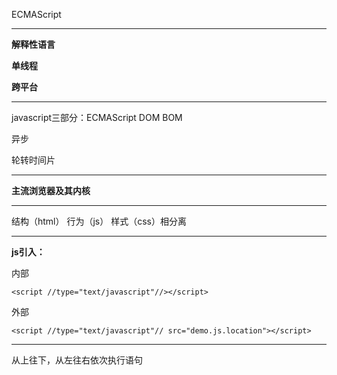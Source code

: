 ECMAScript

----------

**解释性语言**

**单线程**

**跨平台**

----------

javascript三部分：ECMAScript DOM BOM

异步

轮转时间片

----------

**主流浏览器及其内核**

----------

结构（html） 行为（js） 样式（css）相分离

----------

**js引入：**

内部

	<script //type="text/javascript"//></script>
外部

	<script //type="text/javascript"// src="demo.js.location"></script>

----------

从上往下，从左往右依次执行语句

